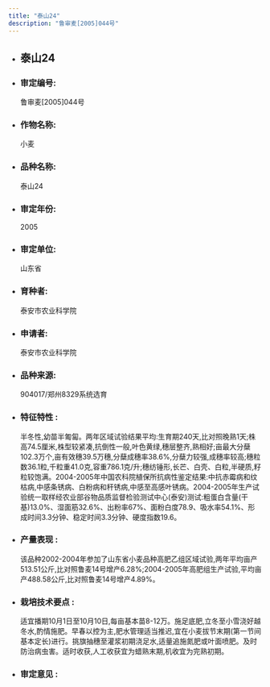 ```yaml
---
title: "泰山24"
description: "鲁审麦[2005]044号"
---
```

* ## 泰山24
* ###  审定编号:  
   鲁审麦[2005]044号

*  ### 作物名称:  
   小麦

*   ###  品种名称: 
    泰山24

*   ### 审定年份: 
    2005

*   ### 审定单位:  
    山东省

*   ### 育种者:  
    泰安市农业科学院

*   ### 申请者:  
    泰安市农业科学院

*   ### 品种来源:  
    904017/郑州8329系统选育

*   ### 特征特性 : 
    半冬性,幼苗半匍匐。两年区域试验结果平均:生育期240天,比对照晚熟1天;株高74.5厘米,株型较紧凑,抗倒性一般,叶色黄绿,穗层整齐,熟相好;亩最大分蘖102.3万个,亩有效穗39.5万穗,分蘖成穗率38.6%,分蘖力较强,成穗率较高;穗粒数36.1粒,千粒重41.0克,容重786.1克/升;穗纺锤形,长芒、白壳、白粒,半硬质,籽粒较饱满。2004-2005年中国农科院植保所抗病性鉴定结果:中抗赤霉病和纹枯病,中感条锈病、白粉病和秆锈病,中感至高感叶锈病。2004-2005年生产试验统一取样经农业部谷物品质监督检验测试中心(泰安)测试:粗蛋白含量(干基)13.0%、湿面筋32.6%、出粉率67%、面粉白度78.9、吸水率54.1%、形成时间3.3分钟、稳定时间3.3分钟、硬度指数19.6。

*   ### 产量表现 : 
    该品种2002-2004年参加了山东省小麦品种高肥乙组区域试验,两年平均亩产513.51公斤,比对照鲁麦14号增产6.28%;2004-2005年高肥组生产试验,平均亩产488.58公斤,比对照鲁麦14号增产4.89%。

*   ### 栽培技术要点 : 
    适宜播期10月1日至10月10日,每亩基本苗8-12万。施足底肥,立冬至小雪浇好越冬水,酌情施肥。早春以控为主,肥水管理适当推迟,宜在小麦拔节末期(第一节间基本定长)进行。挑旗抽穗至灌浆初期浇足水,适量追施氮肥或叶面喷肥。及时防治病虫害。适时收获,人工收获宜为蜡熟末期,机收宜为完熟初期。

*   ### 审定意见 : 
    
